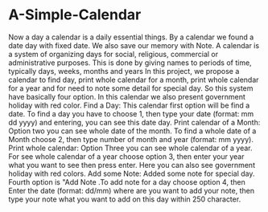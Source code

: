 # A-Simple-Calendar
Now a day a calendar is a daily essential things. By a calendar we found a date day with fixed date. We also save our memory with Note. A calendar is a system of organizing days for social, religious, commercial or administrative purposes. This is done by giving names to periods of time, typically days, weeks, months and years In this project, we propose a calendar to find day, print whole calendar for a month, print whole calendar for a year and for need to note some detail for special day. So this system have basically four option. In this calendar we also present government holiday with red color.  Find a Day: This calendar first option will be find a date. To find a day you have to choose 1, then type your date (format: mm dd yyyy) and entering, you can see this date day. Print calendar of a Month: Option two you can see whole date of the month. To find a whole date of a Month choose 2, then type number of month and year (format: mm yyyy). Print whole calendar: Option Three you can see whole calendar of a year. For see whole calendar of a year choose option 3, then enter your year what you want to see then press enter. Here you can also see government holiday with red colors. Add some Note: Added some note for special day. Fourth option is "Add Note .To add note for a day choose option 4, then Enter the date (format: dd/mm) where are you want to add your note, then type your note what you want to add on this day within 250 character.
